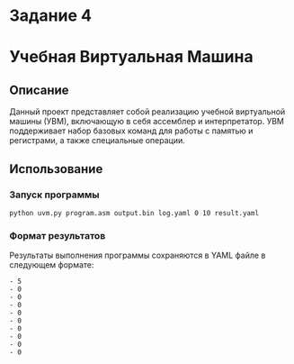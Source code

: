 # Задание 4
# Учебная Виртуальная Машина
## Описание
Данный проект представляет собой реализацию учебной виртуальной машины (УВМ), включающую в себя ассемблер и интерпретатор. УВМ поддерживает набор базовых команд для работы с памятью и регистрами, а также специальные операции.
## Использование
### Запуск программы
```python uvm.py program.asm output.bin log.yaml 0 10 result.yaml```
### Формат результатов
Результаты выполнения программы сохраняются в YAML файле в следующем формате:
```
- 5
- 0
- 0
- 0
- 0
- 0
- 0
- 0
- 0
- 0
```
